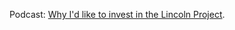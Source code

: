 Podcast: <a href="http://scripting.com/2020/10/28/whyIdLikeToInvestInTheLincolnProject.m4a">Why I'd like to invest in the Lincoln Project</a>. 
